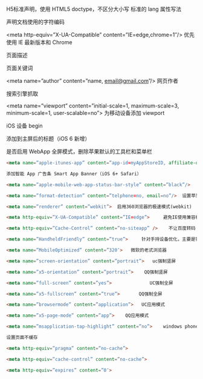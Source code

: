 <!DOCTYPE html>  H5标准声明，使用 HTML5 doctype，不区分大小写

<head lang=”en”> 标准的 lang 属性写法

<meta charset=’utf-8′>    声明文档使用的字符编码

<meta http-equiv=”X-UA-Compatible” content=”IE=edge,chrome=1″/>   优先使用 IE 最新版本和 Chrome

<meta name=”description” content=”不超过150个字符”/>       页面描述

<meta name=”keywords” content=””/>      页面关键词

<meta name=”author” content=”name, email@gmail.com”/>    网页作者

<meta name=”robots” content=”index,follow”/>      搜索引擎抓取

<meta name=”viewport” content=”initial-scale=1, maximum-scale=3, minimum-scale=1, user-scalable=no”> 为移动设备添加 viewport

<meta name=”apple-mobile-web-app-title” content=”标题”> iOS 设备 begin

<meta name=”apple-mobile-web-app-capable” content=”yes”/>  添加到主屏后的标题（iOS 6 新增）

是否启用 WebApp 全屏模式，删除苹果默认的工具栏和菜单栏

```html
<meta name=”apple-itunes-app” content=”app-id=myAppStoreID, affiliate-data=myAffiliateData, app-argument=myURL”>

添加智能 App 广告条 Smart App Banner（iOS 6+ Safari）

<meta name=”apple-mobile-web-app-status-bar-style” content=”black”/>

<meta name=”format-detection” content=”telphone=no, email=no”/>  设置苹果工具栏颜色

<meta name=”renderer” content=”webkit”>  启用360浏览器的极速模式(webkit)

<meta http-equiv=”X-UA-Compatible” content=”IE=edge”>     避免IE使用兼容模式

<meta http-equiv=”Cache-Control” content=”no-siteapp” />    不让百度转码

<meta name=”HandheldFriendly” content=”true”>     针对手持设备优化，主要是针对一些老的不识别viewport的浏览器，比如黑莓

<meta name=”MobileOptimized” content=”320″>   微软的老式浏览器

<meta name=”screen-orientation” content=”portrait”>   uc强制竖屏

<meta name=”x5-orientation” content=”portrait”>    QQ强制竖屏

<meta name=”full-screen” content=”yes”>              UC强制全屏

<meta name=”x5-fullscreen” content=”true”>       QQ强制全屏

<meta name=”browsermode” content=”application”>   UC应用模式

<meta name=”x5-page-mode” content=”app”>    QQ应用模式

<meta name=”msapplication-tap-highlight” content=”no”>    windows phone 点击无高光

设置页面不缓存

<meta http-equiv=”pragma” content=”no-cache”>

<meta http-equiv=”cache-control” content=”no-cache”>

<meta http-equiv=”expires” content=”0″>
```
